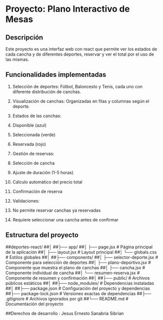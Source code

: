 # Proyecto: Plano Interactivo de Mesas

## Descripción
Este proyecto es una interfaz web con react que permite ver los estados de cada cancha y de diferentes deportes, reservar  y ver el total por el uso de las mismas.



## Funcionalidades implementadas

1. Selección de deportes: Fútbol, Baloncesto y Tenis, cada uno con diferente distribución de canchas.
2. Visualización de canchas: Organizadas en filas y columnas según el deporte.
3. Estados de las canchas:

1. Disponible (azul)
2. Seleccionada (verde)
3. Reservada (rojo)



4. Gestión de reservas:

1. Selección de cancha
2. Ajuste de duración (1-5 horas)
3. Cálculo automático del precio total
4. Confirmación de reserva



5. Validaciones:

1. No permite reservar canchas ya reservadas
2. Requiere seleccionar una cancha antes de confirmar


## Estructura del proyecto
##deportes-react/
##│
##├── app/
##│   ├── page.jsx                 # Página principal de la aplicación
##│   ├── layout.jsx              # Layout principal
##│   └── globals.css             # Estilos globales
##│
##├── components/
##│   ├── selector-deporte.jsx    # Componente para selección de deportes
##│   ├── plano-deportivo.jsx     # Componente que muestra el plano de canchas
##│   ├── cancha.jsx             # Componente individual de cancha
##│   └── resumen-reserva.jsx    # Componente de resumen y confirmación
##│
##├── public/                     # Archivos públicos estáticos
##│
##├── node_modules/              # Dependencias instaladas
##│
##├── package.json              # Configuración del proyecto y dependencias
##├── package-lock.json        # Versiones exactas de dependencias
##├── .gitignore              # Archivos ignorados por git
##└── README.md               # Documentación del proyecto


##Derechos de desarrollo : Jesus Ernesto Sanabria Sibrian
